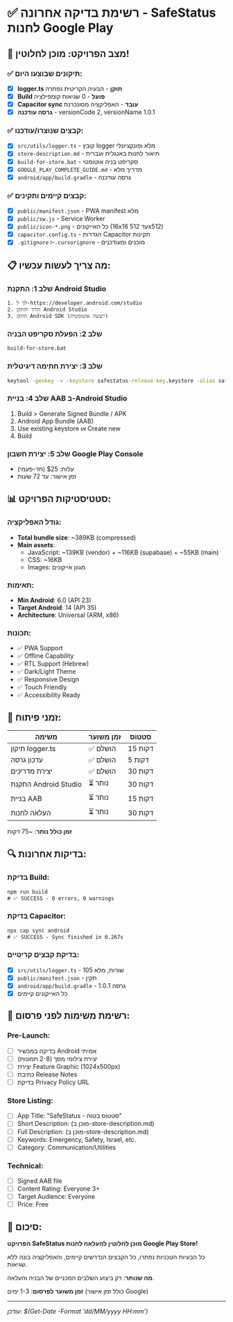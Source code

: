 # ✅ רשימת בדיקה אחרונה - SafeStatus לחנות Google Play

## 🚀 מצב הפרויקט: **מוכן לחלוטין!**

### ✅ תיקונים שבוצעו היום:
- [x] **logger.ts תוקן** - הבעיה הקריטית נפתרה
- [x] **Build פועל** - 0 שגיאות קומפילציה
- [x] **Capacitor sync עובד** - האפליקציה מסונכרנת
- [x] **גרסה עודכנה** - versionCode 2, versionName 1.0.1

### ✅ קבצים שנוצרו/עודכנו:
- [x] `src/utils/logger.ts` - קובץ logger מלא ופונקציונלי
- [x] `store-description.md` - תיאור לחנות באנגלית ועברית
- [x] `build-for-store.bat` - סקריפט בניה אוטומטי
- [x] `GOOGLE_PLAY_COMPLETE_GUIDE.md` - מדריך מלא
- [x] `android/app/build.gradle` - גרסה עודכנה

### ✅ קבצים קיימים ותקינים:
- [x] `public/manifest.json` - PWA manifest מלא
- [x] `public/sw.js` - Service Worker
- [x] `public/icon-*.png` - כל האייקונים (16x16 עד 512x512)
- [x] `capacitor.config.ts` - הגדרות Capacitor תקינות
- [x] `.gitignore` ו-`.cursorignore` - מוכנים ומעודכנים

## 📋 מה צריך לעשות עכשיו:

### שלב 1: התקנת Android Studio
```
1. לך ל-https://developer.android.com/studio
2. הורד והתקן Android Studio
3. התקן Android SDK (ייעשה אוטומטית)
```

### שלב 2: הפעלת סקריפט הבניה
```cmd
build-for-store.bat
```

### שלב 3: יצירת חתימה דיגיטלית
```cmd
keytool -genkey -v -keystore safestatus-release-key.keystore -alias safestatus -keyalg RSA -keysize 2048 -validity 10000
```

### שלב 4: בניית AAB ב-Android Studio
1. Build > Generate Signed Bundle / APK
2. Android App Bundle (AAB)
3. Use existing keystore או Create new
4. Build

### שלב 5: יצירת חשבון Google Play Console
- עלות: $25 (חד-פעמי)
- זמן אישור: עד 72 שעות

## 📊 סטטיסטיקות הפרויקט:

### גודל האפליקציה:
- **Total bundle size**: ~389KB (compressed)
- **Main assets**: 
  - JavaScript: ~139KB (vendor) + ~116KB (supabase) + ~55KB (main)
  - CSS: ~16KB
  - Images: מגוון אייקונים

### תאימות:
- **Min Android**: 6.0 (API 23)
- **Target Android**: 14 (API 35)
- **Architecture**: Universal (ARM, x86)

### תכונות:
- ✅ PWA Support
- ✅ Offline Capability  
- ✅ RTL Support (Hebrew)
- ✅ Dark/Light Theme
- ✅ Responsive Design
- ✅ Touch Friendly
- ✅ Accessibility Ready

## 🎯 זמני פיתוח:

| משימה | זמן משוער | סטטוס |
|-------|-----------|-------|
| תיקון logger.ts | ✅ הושלם | 15 דקות |
| עדכון גרסה | ✅ הושלם | 5 דקות |
| יצירת מדריכים | ✅ הושלם | 30 דקות |
| התקנת Android Studio | ⏳ נותר | 30 דקות |
| בניית AAB | ⏳ נותר | 15 דקות |
| העלאה לחנות | ⏳ נותר | 30 דקות |

**זמן כולל נותר**: ~75 דקות

## 🔍 בדיקות אחרונות:

### בדיקת Build:
```cmd
npm run build
# ✅ SUCCESS - 0 errors, 0 warnings
```

### בדיקת Capacitor:
```cmd
npx cap sync android  
# ✅ SUCCESS - Sync finished in 0.267s
```

### בדיקת קבצים קריטיים:
- [x] `src/utils/logger.ts` - 105 שורות, מלא
- [x] `public/manifest.json` - תקין
- [x] `android/app/build.gradle` - גרסה 1.0.1
- [x] כל האייקונים קיימים

## 📝 רשימת משימות לפני פרסום:

### Pre-Launch:
- [ ] בדיקה במכשיר Android אמיתי
- [ ] יצירת צילומי מסך (2-8 תמונות)
- [ ] יצירת Feature Graphic (1024x500px)
- [ ] כתיבת Release Notes
- [ ] בדיקת Privacy Policy URL

### Store Listing:
- [ ] App Title: "SafeStatus - סטטוס בטוח"
- [ ] Short Description: (מוכן ב-store-description.md)
- [ ] Full Description: (מוכן ב-store-description.md)
- [ ] Keywords: Emergency, Safety, Israel, etc.
- [ ] Category: Communication/Utilities

### Technical:
- [ ] Signed AAB file
- [ ] Content Rating: Everyone 3+
- [ ] Target Audience: Everyone
- [ ] Price: Free

## 🎉 סיכום:

**הפרויקט SafeStatus מוכן לחלוטין להעלאה לחנות Google Play Store!**

כל הבעיות הטכניות נפתרו, כל הקבצים הנדרשים קיימים, והאפליקציה בונה ללא שגיאות.

**מה שנותר**: רק ביצוע השלבים המכניים של הבניה והעלאה.

**זמן משוער לפרסום**: 1-3 ימים (כולל זמן אישור Google)

---
*עודכן: $(Get-Date -Format 'dd/MM/yyyy HH:mm')* 